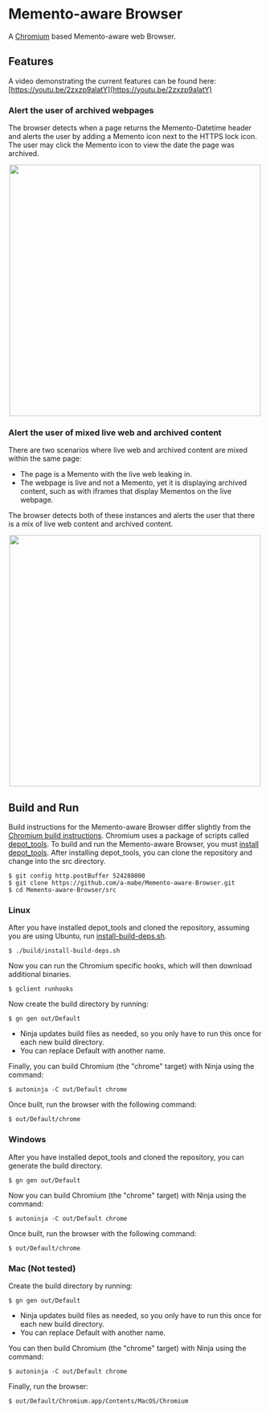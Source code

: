
# Memento-aware Browser
A [Chromium](https://www.chromium.org/Home) based Memento-aware web Browser.

## Features

A video demonstrating the current features can be found here: [https://youtu.be/2zxzp9alatY](https://youtu.be/2zxzp9alatY)

### Alert the user of archived webpages

The browser detects when a page returns the Memento-Datetime header and alerts the user by adding a Memento icon next to the HTTPS lock icon. The user may click the Memento icon to view the date the page was archived.

<p align="center"><img src="https://github.com/a-mabe/Memento-aware-Browser/blob/master/docs/GIFs/memento-icon-plus-popup.gif" width="500"></p>

### Alert the user of mixed live web and archived content

There are two scenarios where live web and archived content are mixed within the same page:

  * The page is a Memento with the live web leaking in.
  * The webpage is live and not a Memento, yet it is displaying archived content, such as with iframes that display Mementos on the live webpage.
  
The browser detects both of these instances and alerts the user that there is a mix of live web content and archived content.

<p align="center"><img src="https://github.com/a-mabe/Memento-aware-Browser/blob/master/docs/GIFs/mixed-memento-content-alert.gif" width="500"></p>

## Build and Run
Build instructions for the Memento-aware Browser differ slightly from the [Chromium build instructions](https://www.chromium.org/developers/how-tos/get-the-code).
Chromium uses a package of scripts called [depot_tools](https://dev.chromium.org/developers/how-tos/depottools). To build and run the Memento-aware Browser, you must [install depot_tools](https://commondatastorage.googleapis.com/chrome-infra-docs/flat/depot_tools/docs/html/depot_tools_tutorial.html#_setting_up).
After installing depot_tools, you can clone the repository and change into the src directory.
```
$ git config http.postBuffer 524288000
$ git clone https://github.com/a-mabe/Memento-aware-Browser.git
$ cd Memento-aware-Browser/src
```

### Linux
After you have installed depot_tools and cloned the repository, assuming you are using Ubuntu, run [install-build-deps.sh](https://chromium.googlesource.com/chromium/src/+/master/build/install-build-deps.sh).
```
$ ./build/install-build-deps.sh
```
Now you can run the Chromium specific hooks, which will then download additional binaries.
```
$ gclient runhooks
```
Now create the build directory by running:
```
$ gn gen out/Default
```
* Ninja updates build files as needed, so you only have to run this once for each new build directory.
* You can replace Default with another name.

Finally, you can build Chromium (the "chrome" target) with Ninja using the command:
```
$ autoninja -C out/Default chrome
```
Once built, run the browser with the following command:
```
$ out/Default/chrome
```
### Windows
After you have installed depot_tools and cloned the repository, you can generate the build directory.
```
$ gn gen out/Default
```
Now you can build Chromium (the "chrome" target) with Ninja using the command:
```
$ autoninja -C out/Default chrome
```
Once built, run the browser with the following command:
```
$ out/Default/chrome
```
### Mac (Not tested)
Create the build directory by running:
```
$ gn gen out/Default
```
* Ninja updates build files as needed, so you only have to run this once for each new build directory.
* You can replace Default with another name.

You can then build Chromium (the "chrome" target) with Ninja using the command:
```
$ autoninja -C out/Default chrome
```
Finally, run the browser:
```
$ out/Default/Chromium.app/Contents/MacOS/Chromium
```

